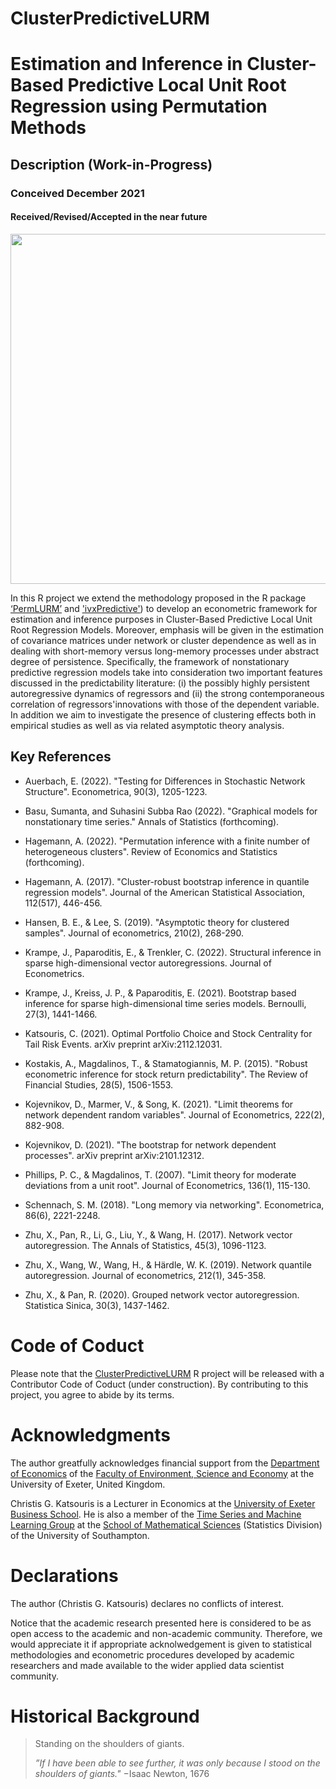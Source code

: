 # ClusterPredictiveLURM

# Estimation and Inference in Cluster-Based Predictive Local Unit Root Regression using Permutation Methods

## Description (Work-in-Progress)

### Conceived December 2021

#### Received/Revised/Accepted in the near future

<p align="center">
  
<img src="https://github.com/christiskatsouris/ClusterPredictiveLURM/tree/main/data/Abstract.jpg" width="560"/>

</p>  

  
In this R project we extend the methodology proposed in the R package [‘PermLURM’](https://github.com/christiskatsouris/PermLURM) and ['ivxPredictive'](https://github.com/christiskatsouris/ivxPredictive)) to develop an econometric framework for estimation and inference purposes in Cluster-Based Predictive Local Unit Root Regression Models. Moreover, emphasis will be given in the estimation of covariance matrices under network or cluster dependence as well as in dealing with short-memory versus long-memory processes under abstract degree of persistence. Specifically, the framework of nonstationary predictive regression models take into consideration two important features discussed in the predictability literature: (i) the possibly highly persistent autoregressive dynamics of regressors and (ii) the strong contemporaneous correlation of regressors'innovations with those of the dependent variable. In addition we aim to investigate the presence of clustering effects both in empirical studies as well as via related asymptotic theory analysis. 

## Key References

- Auerbach, E. (2022). "Testing for Differences in Stochastic Network Structure". Econometrica, 90(3), 1205-1223.

- Basu, Sumanta, and Suhasini Subba Rao (2022). "Graphical models for nonstationary time series." Annals of Statistics (forthcoming).

- Hagemann, A. (2022). "Permutation inference with a finite number of heterogeneous clusters". Review of Economics and Statistics (forthcoming).  
 
- Hagemann, A. (2017). "Cluster-robust bootstrap inference in quantile regression models". Journal of the American Statistical Association, 112(517), 446-456.

- Hansen, B. E., & Lee, S. (2019). "Asymptotic theory for clustered samples". Journal of econometrics, 210(2), 268-290.

- Krampe, J., Paparoditis, E., & Trenkler, C. (2022). Structural inference in sparse high-dimensional vector autoregressions. Journal of Econometrics.

- Krampe, J., Kreiss, J. P., & Paparoditis, E. (2021). Bootstrap based inference for sparse high-dimensional time series models. Bernoulli, 27(3), 1441-1466.

- Katsouris, C. (2021). Optimal Portfolio Choice and Stock Centrality for Tail Risk Events. arXiv preprint arXiv:2112.12031.

-  Kostakis, A., Magdalinos, T., & Stamatogiannis, M. P. (2015). "Robust econometric inference for stock return predictability". The Review of Financial Studies, 28(5), 1506-1553.
 
- Kojevnikov, D., Marmer, V., & Song, K. (2021). "Limit theorems for network dependent random variables". Journal of Econometrics, 222(2), 882-908.

- Kojevnikov, D. (2021). "The bootstrap for network dependent processes". arXiv preprint arXiv:2101.12312.

- Phillips, P. C., & Magdalinos, T. (2007). "Limit theory for moderate deviations from a unit root". Journal of Econometrics, 136(1), 115-130.

- Schennach, S. M. (2018). "Long memory via networking". Econometrica, 86(6), 2221-2248.

- Zhu, X., Pan, R., Li, G., Liu, Y., & Wang, H. (2017). Network vector autoregression. The Annals of Statistics, 45(3), 1096-1123.

- Zhu, X., Wang, W., Wang, H., & Härdle, W. K. (2019). Network quantile autoregression. Journal of econometrics, 212(1), 345-358.

- Zhu, X., & Pan, R. (2020). Grouped network vector autoregression. Statistica Sinica, 30(3), 1437-1462.


# Code of Coduct

Please note that the [ClusterPredictiveLURM](https://github.com/christiskatsouris/ClusterPredictiveLURM) R project will be released with a Contributor Code of Coduct (under construction). By contributing to this project, you agree to abide by its terms.

# Acknowledgments

The author greatfully acknowledges financial support from the [Department of Economics](http://business-school.exeter.ac.uk/about/departments/economics/) of the [Faculty of Environment, Science and Economy](https://www.exeter.ac.uk/departments/ese/) at the University of Exeter, United Kingdom. 

Christis G. Katsouris is a Lecturer in Economics at the [University of Exeter Business School](http://business-school.exeter.ac.uk/). He is also a member of the [Time Series and Machine Learning Group](https://www.personal.soton.ac.uk/cz1y20/Reading_Group/mlts-group-2022.html) at the [School of Mathematical Sciences](https://www.southampton.ac.uk/about/faculties-schools-departments/school-of-mathematical-sciences) (Statistics Division) of the University of Southampton. 

# Declarations

The author (Christis G. Katsouris) declares no conflicts of interest.

Notice that the academic research presented here is considered to be as open access to the academic and non-academic community. Therefore, we would appreciate it if appropriate acknolwedgement is given to statistical methodologies and econometric procedures developed by academic researchers and made available to the wider applied data scientist community.   

# Historical Background

> Standing on the shoulders of giants.
> 
> $\textit{''If I have been able to see further, it was only because I stood on the shoulders of giants."}$
> $- \text{Isaac Newton, 1676}$ 
